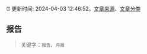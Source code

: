 :alarm_clock: 更新时间: 2024-04-03 12:46:52。[文章来源](/README.md)、[文章分类](/TAGS.md)

## 报告


> 关键字：`报告`、`月报`



